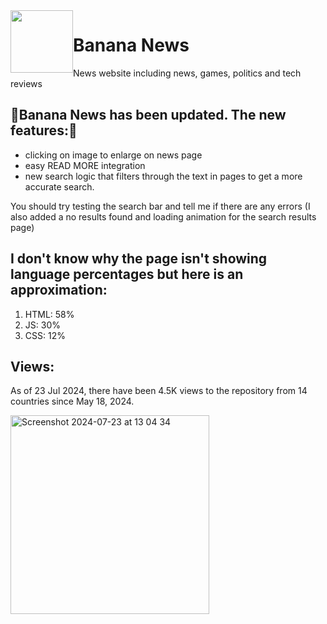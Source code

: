 <img src="https://banana-news.github.io/banana/images/logosvg.svg" height="100" width="100" style="float:left;">

# Banana News
News website including news, games, politics and tech reviews


## 🎉Banana News has been updated. The new features:🎉
- clicking on image to enlarge on news page
- easy READ MORE integration
- new search logic that filters through the text in pages to get a more accurate search.

You should try testing the search bar and tell me if there are any errors
(I also added a no results found and loading animation for the search results page)

## I don't know why the page isn't showing language percentages but here is an approximation:
1. HTML: 58%
2. JS: 30%
3. CSS: 12%

## Views:
As of 23 Jul 2024, there have been 4.5K views to the repository from 14 countries since May 18, 2024.

<img width="318" alt="Screenshot 2024-07-23 at 13 04 34" src="https://github.com/user-attachments/assets/213236ea-4be9-48c9-971e-62e120acf472">


